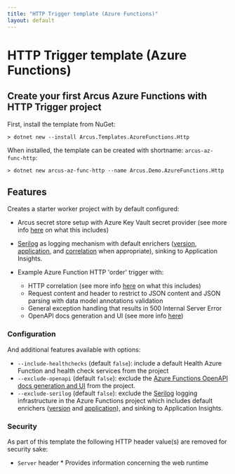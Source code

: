 ```yaml
---
title: "HTTP Trigger template (Azure Functions)"
layout: default
---
```


# HTTP Trigger template (Azure Functions)

## Create your first Arcus Azure Functions with HTTP Trigger project

First, install the template from NuGet:

```shell
> dotnet new --install Arcus.Templates.AzureFunctions.Http
```

When installed, the template can be created with shortname: `arcus-az-func-http`:

```shell
> dotnet new arcus-az-func-http --name Arcus.Demo.AzureFunctions.Http
```

## Features

Creates a starter worker project with by default configured:

* Arcus secret store setup with Azure Key Vault secret provider (see more info [here](https://security.arcus-azure.net/features/secret-store/) on what this includes)
* [Serilog](https://serilog.net/) as logging mechanism with default enrichers ([version](https://observability.arcus-azure.net/features/telemetry-enrichment#version-enricher), [application](https://observability.arcus-azure.net/features/telemetry-enrichment#application-enricher), and [correlation](https://webapi.arcus-azure.net/features/telemetry) when appropriate), sinking to Application Insights.

* Example Azure Function HTTP 'order' trigger with:
    * HTTP correlation (see more info [here](https://webapi.arcus-azure.net/features/correlation) on what this includes)
    * Request content and header to restrict to JSON content and JSON parsing with data model annotations validation
    * General exception handling that results in 500 Internal Server Error
    * OpenAPI docs generation and UI (see more info [here](https://github.com/Azure/azure-functions-openapi-extension))

### Configuration

And additional features available with options:

* `--include-healthchecks` (default `false`): include a default Health Azure Function and health check services from the project
* `--exclude-openapi` (default `false`): exclude the [Azure Functions OpenAPI docs generation and UI](https://github.com/Azure/azure-functions-openapi-extension) from the project.
* `--exclude-serilog` (default `false`): exclude the [Serilog](https://serilog.net/) logging infrastructure in the Azure Functions project which includes default enrichers ([version](https://observability.arcus-azure.net/features/telemetry-enrichment#version-enricher) and [application](https://observability.arcus-azure.net/features/telemetry-enrichment#application-enricher)), and sinking to Application Insights.

### Security

As part of this template the following HTTP header value(s) are removed for security sake:
* `Server` header * Provides information concerning the web runtime
